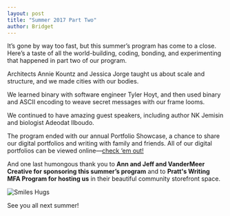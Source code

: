 ```yaml
---
layout: post
title: "Summer 2017 Part Two"
author: Bridget
---
```

It’s gone by way too fast, but this summer’s program has come to a close. Here’s a taste of all the world-building, 
coding, bonding, and experimenting that happened in part two of our program.

Architects Annie Kountz and Jessica Jorge taught us about scale and structure,
and we made cities with our bodies.

We learned binary with software engineer Tyler Hoyt, and then used binary and ASCII encoding to weave secret messages 
with our frame looms.

We continued to have amazing guest speakers, including author NK Jemisin and biologist Adeodat Ilboudo. 

The program ended with our annual Portfolio Showcase, a chance to share our 
digital portfolios and writing with family and friends. 
All of our digital portfolios can be viewed online—[check ‘em out!](http://portfolios.octaviaproject.org/) 

And one last humongous thank you to **Ann and Jeff and VanderMeer Creative for sponsoring 
this summer’s program** and to **Pratt's Writing MFA Program for hosting us** in their beautiful community storefront space.

![Smiles Hugs](http://octaviaproject.github.io/assets/img/photos/Smiles_hugs.jpg)

See you all next summer!

